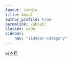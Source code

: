 ```yaml
---
layout: single
title: About
author_profile: true
permalink: /about/
classes: wide
sidebar:
    nav: "sidebar-category"
---
```


테스트